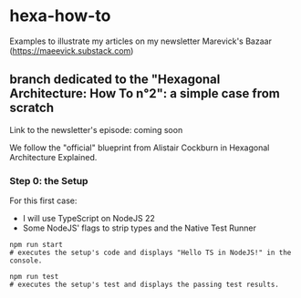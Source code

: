 # hexa-how-to

Examples to illustrate my articles on my newsletter Marevick's Bazaar (https://maeevick.substack.com)

## branch dedicated to the "Hexagonal Architecture: How To n°2": a simple case from scratch

Link to the newsletter's episode: coming soon

We follow the "official" blueprint from Alistair Cockburn in Hexagonal Architecture Explained.

### Step 0: the Setup

For this first case:

- I will use TypeScript on NodeJS 22
- Some NodeJS' flags to strip types and the Native Test Runner

```shell
npm run start
# executes the setup's code and displays "Hello TS in NodeJS!" in the console.

npm run test
# executes the setup's test and displays the passing test results.
```
